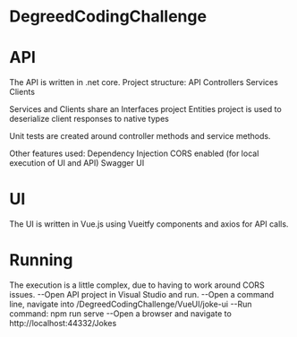 # DegreedCodingChallenge

# API
The API is written in .net core.
Project structure:
API Controllers
Services
Clients

Services and Clients share an Interfaces project
Entities project is used to deserialize client responses to native types

Unit tests are created around controller methods and service methods.

Other features used:
Dependency Injection
CORS enabled (for local execution of UI and API)
Swagger UI

# UI
The UI is written in Vue.js using Vueitfy components and axios for API calls.

# Running
The execution is a little complex, due to having to work around CORS issues.
--Open API project in Visual Studio and run.
--Open a command line, navigate into /DegreedCodingChallenge/VueUI/joke-ui
--Run command:  npm run serve
--Open a browser and navigate to http://localhost:44332/Jokes